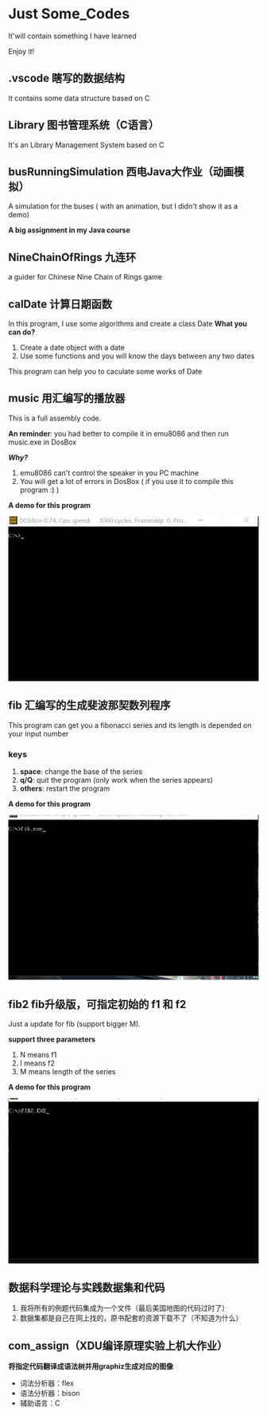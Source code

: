 # Just Some_Codes
It'will contain something I have learned  

Enjoy it!
## .vscode 瞎写的数据结构
It contains some data structure based on C
## Library 图书管理系统（C语言）
It's an Library Management System based on C
## busRunningSimulation 西电Java大作业（动画模拟）
A simulation for the buses ( with an animation, but I didn't show it as a demo)  

**A big assignment in my Java course**
## NineChainOfRings 九连环
a guider for Chinese Nine Chain of Rings game
## calDate 计算日期函数
In this program, I use some algorithms and create a class Date 
**What you can do?**  
1. Create a date object with a date
2. Use some functions and you will know the days between any two dates
 
This program can help you to caculate some works of Date
## music 用汇编写的播放器
This is a full assembly code. 

**An reminder**: you had better to compile it in emu8086 and then run music.exe in DosBox 

***Why?*** 

1. emu8086 can't control the speaker in you PC machine
2. You will get a lot of errors in DosBox ( if you use it to compile this program :) ) 

**A demo for this program** 

![img](https://github.com/MrGGLS/Some_Codes/blob/master/music_demo.gif)
## fib 汇编写的生成斐波那契数列程序
This program can get you a fibonacci series and its length is depended on your input number  
### keys
1. **space**: change the base of the series
2. **q/Q**: quit the program (only work when the series appears)
3. **others**: restart the program

**A demo for this program**  

![img](https://github.com/MrGGLS/Some_Codes/blob/master/fib_demo.gif)

## fib2 fib升级版，可指定初始的 f1 和 f2
Just a update for fib (support bigger M).  

**support three parameters** 
1. N means f1
2. I means f2
3. M means length of the series 



**A demo for this program**  

![img](https://github.com/MrGGLS/Some_Codes/blob/master/fib2_demo.gif)
## 数据科学理论与实践数据集和代码
1. 我将所有的例题代码集成为一个文件（最后美国地图的代码过时了）
2. 数据集都是自己在网上找的，原书配套的资源下载不了（不知道为什么）

## com_assign（XDU编译原理实验上机大作业）
**将指定代码翻译成语法树并用graphiz生成对应的图像**
+ 词法分析器：flex
+ 语法分析器：bison
+ 辅助语言：C

